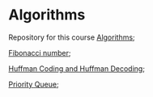 # Algorithms
Repository for this course [Algorithms](https://stepik.org/course/217/syllabus);

[Fibonacci number](https://en.wikipedia.org/wiki/Fibonacci_number);

[Huffman Coding and Huffman Decoding](https://en.wikipedia.org/wiki/Huffman_coding);

[Priority Queue](https://en.wikipedia.org/wiki/Priority_queue);
